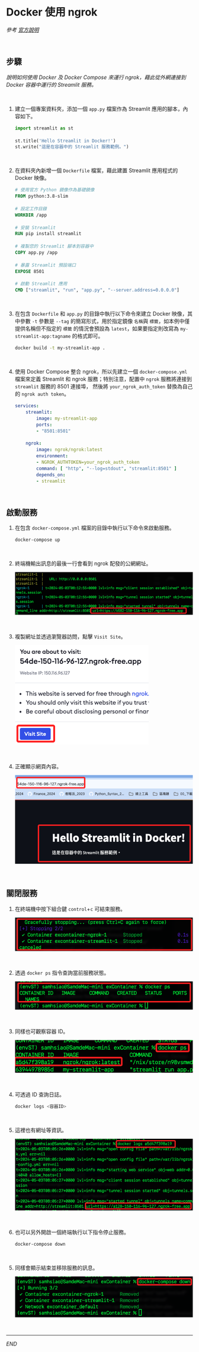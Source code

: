 # Docker 使用 ngrok

_參考 [官方說明](https://ngrok.com/docs/using-ngrok-with/docker/)_

<br>

## 步驟

_說明如何使用 Docker 及 Docker Compose 來運行 ngrok，藉此從外網連接到 Docker 容器中運行的 Streamlit 服務。_


<br>

1. 建立一個專案資料夾，添加一個 `app.py` 檔案作為 Streamlit 應用的腳本，內容如下。

    ```python
    import streamlit as st

    st.title('Hello Streamlit in Docker!')
    st.write("這是在容器中的 Streamlit 服務範例。")
    ```

<br>

2. 在資料夾內新增一個 `Dockerfile` 檔案，藉此建置 Streamlit 應用程式的 Docker 映像。

    ```dockerfile
    # 使用官方 Python 鏡像作為基礎鏡像
    FROM python:3.8-slim

    # 設定工作目錄
    WORKDIR /app

    # 安裝 Streamlit
    RUN pip install streamlit

    # 複製您的 Streamlit 腳本到容器中
    COPY app.py /app

    # 暴露 Streamlit 預設端口
    EXPOSE 8501

    # 啟動 Streamlit 應用
    CMD ["streamlit", "run", "app.py", "--server.address=0.0.0.0"]
    ```

<br>

3. 在包含 `Dockerfile` 和 `app.py` 的目錄中執行以下命令來建立 Docker 映像，其中參數 `-t` 參數是 `--tag` 的簡寫形式，用於指定鏡像 `名稱`與 `標籤`，如本例中僅提供名稱但不指定的 `標籤` 的情況會預設為 `latest`，如果要指定則改寫為 `my-streamlit-app:tagname` 的格式即可。

    ```bash
    docker build -t my-streamlit-app .
    ```

<br>

4. 使用 Docker Compose 整合 ngrok，所以先建立一個 `docker-compose.yml` 檔案來定義 Streamlit 和 ngrok 服務；特別注意，配置中 `ngrok` 服務將連接到 `streamlit` 服務的 8501 連接埠， 然後將 `your_ngrok_auth_token` 替換為自己的 `ngrok auth token`。

    ```yaml
    services:
        streamlit:
            image: my-streamlit-app
            ports:
            - "8501:8501"

        ngrok:
            image: ngrok/ngrok:latest
            environment:
            - NGROK_AUTHTOKEN=your_ngrok_auth_token
            command: [ "http", "--log=stdout", "streamlit:8501" ]
            depends_on:
            - streamlit
    ```

<br>

## 啟動服務

1. 在包含 `docker-compose.yml` 檔案的目錄中執行以下命令來啟動服務。

    ```bash
    docker-compose up
    ```

<br>

2. 終端機輸出訊息的最後一行會看到 ngrok 配發的公網網址。

    ![](images/img_66.png)

<br>

3. 複製網址並透過瀏覽器訪問，點擊 `Visit Site`。

    ![](images/img_67.png)

<br>

4. 正確顯示網頁內容。

    ![](images/img_68.png)

<br>

## 關閉服務

1. 在終端機中按下組合鍵 `control`+`c` 可結束服務。

    ![](images/img_69.png)

<br>

2. 透過 `docker ps` 指令查詢當前服務狀態。

    ![](images/img_70.png)

<br>

3. 同樣也可觀察容器 ID。

    ![](images/img_72.png)

<br>

4. 可透過 ID 查詢日誌。

    ```bash
    docker logs <容器ID>
    ```

<br>

5. 這裡也有網址等資訊。

    ![](images/img_73.png)

<br>

6. 也可以另外開啟一個終端執行以下指令停止服務。

    ```bash
    docker-compose down
    ```

<br>

5. 同樣會顯示結束並移除服務的訊息。

    ![](images/img_71.png)

<br>

___

_END_
